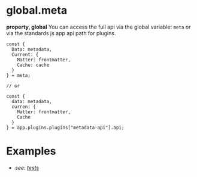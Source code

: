 # global.meta
**property, global**
You can access the full api via the global variable: `meta` or via the standards js app api path for plugins.
```
const {
  Data: metadata,
  Current: {
    Matter: frontmatter,
    Cache: cache
  }
} = meta;

// or

const {
  data: metadata,
  curren: {
    Matter: frontmatter,
    Cache
  }
} = app.plugins.plugins["metadata-api"].api;
```

# Examples
- *see: [tests](https://github.com/Meep-Tech/obsidian-metadata-api-plugin/blob/master/tests/global%20meta/test.md)*